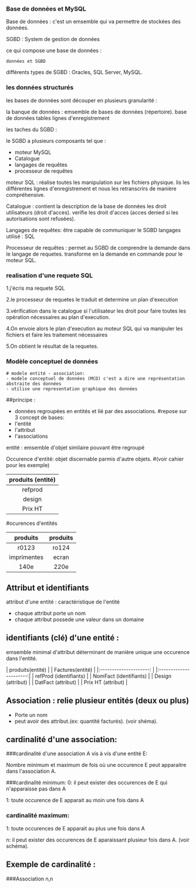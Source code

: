 ### Base de données et MySQL

Base de données : c'est un emsemble qui va permettre de stockées des données.

SGBD : System de gestion de données

ce qui compose une base de données :
```
données et SGBD
```
différents types de SGBD : Oracles, SQL Server, MySQL.

### les données structurés

les bases de données sont découper en plusieurs granularité :

la banque de données : emsemble de bases de données (répertoire).
    base de données
            tables
                lignes d'enregistrement


les taches du SGBD :

le SGBD a plusieurs composants tel que :
- moteur MySQL
- Catalogue
- langages de requêtes
- processeur de requêtes

moteur SQL : réalise toutes les manipulation sur les fichiers physique.
lis les différentes lignes d'enregistrement et nous les retranscrirs de manière compréhensive.

Catalogue : contient la description de la base de données
            les droit utilisateurs (droit d'acces).
            verifie les droit d'acces
            (acces denied si les autorisations sont refusées).

Langages de requêtes: être capable de communiquer le SGBD
                      langages utilisé : SQL

Processeur de requêtes : permet au SGBD  de comprendre la demande dans le langage de requetes.
transforme en la demande en commande pour le moteur SQL.

### realisation d'une requete SQL

1.j'écris ma requete SQL

2.le processeur de requetes le traduit et determine un plan d'execution

3.vérification dans le catalogue si l'utilisateur les droit pour faire toutes les opération nécessaires au plan d'execution.

4.On envoie alors le plan d'execution au moteur SQL qui va manipuler les fichiers et faire les traitement nécessaires

5.On obtient le résultat de la requetes.

### Modèle conceptuel de données
    # modele entité - association:
    - modele conceptuel de données (MCD) c'est a dire une représentation abstraite des données
    - utilise une representation graphique des données

##principe :
- données regroupées en entités et lié par des associations.
#repose sur 3 concept de bases:
- l'entité
- l'attribut
- l'associations

entité : emsemble d'objet similaire pouvant être regroupé

Occurence d'entité: objet discernable parmis d'autre objets.
#(voir cahier pour les exemple)

| produits (entité)|  
|:-------:|
| refprod |
| design  |
| Prix HT |

#ocurences d'entités

| produits      |  produits      |
|:-------------:| :-------------:|
| r0123         | ro124          |
| imprimentes   | ecran          |
| 140e          | 220e           |

## Attribut et identifiants

attribut d'une entité : caractéristique de l'entité
- chaque attribut porte un nom
- chaque attribut possede une valeur dans un domaine

## identifiants (clé) d'une entité :
emsemble minimal d'attribut déterminant de manière unique une occurence dans l'entité.  

| produits(entité)       |         | Factures(entité)       |
|:---------------------: |         |:----------------------:|
| refProd (identifiants) |         | NomFact (identifiants) |
| Design (attribut)      |         | DatFact (attribut)     |
| Prix HT (attribut)     |

## Association : relie plusieur entités (deux ou plus)
- Porte un nom
- peut avoir des attribut.(ex: quantité facturés).
(voir shéma).

## cardinalité d'une association:

###cardinalité d'une association A vis à vis d'une entité E:

Nombre minimum et maximum de fois où une occurence E peut apparaitre dans l'association A.

###cardinalité minimum:
0: il peut exister des occurences de E qui n'apparaisse pas dans A

1: toute occurence de E apparait au moin une fois dans A

### cardinalité maximum:

1: toute occurences de E apparait au plus une fois dans A

n: il peut exister des occurences de E aparaissant plusieur fois dans A.
(voir schéma).

## Exemple de cardinalité :

###Association n,n

